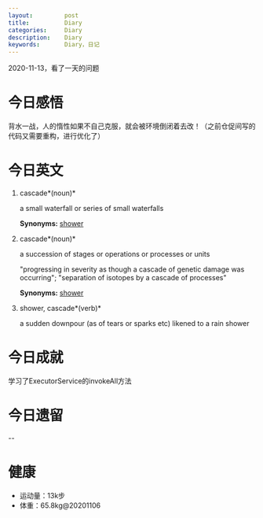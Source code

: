 ```yaml
---
layout:     	post
title:      	Diary
categories: 	Diary
description:   	Diary
keywords: 		Diary，日记 
---
```


2020-11-13，看了一天的问题

# 今日感悟

背水一战，人的惰性如果不自己克服，就会被环境倒闭着去改！（之前仓促间写的代码又需要重构，进行优化了）

# 今日英文

1. cascade*(noun)*

   a small waterfall or series of small waterfalls

   **Synonyms:**
   [shower](https://www.synonyms.com/synonym/shower)

2. cascade*(noun)*

   a succession of stages or operations or processes or units

   "progressing in severity as though a cascade of genetic damage was occurring"; "separation of isotopes by a cascade of processes"

   **Synonyms:**
   [shower](https://www.synonyms.com/synonym/shower)

3. shower, cascade*(verb)*

   a sudden downpour (as of tears or sparks etc) likened to a rain shower

# 今日成就

学习了ExecutorService的invokeAll方法

# 今日遗留

--

# 健康

- 运动量：13k步
- 体重：65.8kg@20201106


























